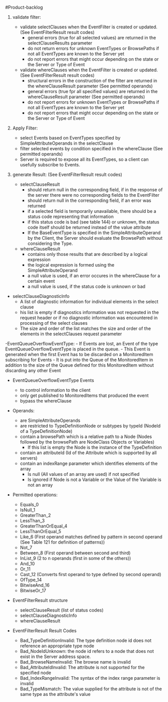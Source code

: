 #Product-backlog

1. validate filter:
    - validate selectClauses when the EventFilter is created or updated. (See EventFilterResult result codes)
        - general errors (true for all selected values) are returned in the selectClauseResults parameter
        - do not return errors for unknown EventTypes or BrowsePaths if not all EventTypes are known to the Server yet
        - do not report errors that might occur depending on the state or the Server or Type of Event
    - validate whereClauses when the EventFilter is created or updated. (See EventFilterResult result codes)
        - structural errors in the construction of the filter are returned in the whereClauseResult parameter (See permitted operands)
        - general errors (true fpr all specified values) are returned in the whereClauseResult parameter (See permitted operands)
        - do not report errors for unknown EventTypes or BrowsePaths if not all EventTypes are known to the Server yet
        - do not report errors that might occur depending on the state or the Server or Type of Event

2. Apply Filter:
    - select Events based on EventTypes specified by SimpleAttributeOperands in the selectClause
    - filter selected events by condition specified in the whereClause (See permitted operands)
    - Server is required to expose all its EventTypes, so a client can usefully subscribe to Events.

3. generate Result: (See EventFilterResult result codes)
    - selectClauseResult 
      - should return null in the corresponding field, if in the response of the server there were no corresponding fields to the EventFilter
      - should return null in the corresponding field, if an error was returned
      - if a selected field is temporarily unavailable, there should be a status code representing that information
      - if this status code is bad (see table 144) or unknown, the status code itself should be returned instead of the value attribute
      - If the BaseEventType is specified in the SimpleAttributeOperand by the Client, the Server should evaluate the BrowsePath without considering the Type.
    - whereClauseResult
      - contains only those results that are described by a logical expression
      - the logical expression is formed using the SimpleAttributeOperand
      - a null value is used, if an error occures in the whereClause for a certain event
      - a null value is used, if the status code is unknown or bad


- selectClauseDiagnosticInfo 
    - A list of diagnostic information for individual elements in the select clause
    - his list is empty if diagnostics
      information was not requested in the request header or if no diagnostic
      information was encountered in processing of the select clauses
    - The size and order of the list matches the size and order of the elements
      in the selectClauses request parameter
      
-EventQueueOverflowEventType:
    - If Events are lost, an Event of the type
      EventQueueOverflowEventType is placed in the queue.
    - This Event is generated when the first Event
      has to be discarded on a MonitoredItem subscribing for Events
    - It is put into the Queue of the
      MonitoredItem in addition to the size of the Queue defined for this MonitoredItem without discarding
      any other Event
   
    
- EventQueueOverflowEventType Events
    - to control information to the client
    - only get published to MonitoredItems that produced the event
    - bypass the whereClause

- Operands: 
    - are SimpleAttributeOperands
    - are restricted to TypeDefinitionNode or subtypes by typeId (NodeId of a TypeDefinitionNode)
    - contain a browsePath which is a relative path to a Node (Nodes followed by the browsePath are NodeClass Objects or Variables)
        - If this list is empty the Node is the instance of the TypeDefinition
    - contain an attributeId (Id of the Attribute which is supported by all servers)
    - contain an indexRange parameter which identifies elements of the array
        - Is null (All values of an array are used) if not specified 
        - Is ignored if Node is not a Variable or the Value of the Variable is not an array

- Permitted operations:
    - Equals_0
    - IsNull_1
    - GreaterThan_2
    - LessThan_3
    - GreaterThanOrEqual_4
    - LessThanOrEqual_5
    - Like_6 (First operand matches defined by pattern in second operand (See Table 121 for definition of patterns))
    - Not_7
    - Between_8 (First operand between second and third)
    - InList_9 (2 to n operands (first in some of the others))
    - And_10
    - Or_11
    - Cast_12 (Converts first operand to type defined by second operand)
    - OfType_14
    - BitwiseAnd_16
    - BitwiseOr_17

- EventFilterResult structure
    - selectClauseResult (list of status codes)
    - selectClauseDiagnosticInfo
    - whereClauseResult
    
- EventFilterResult Result Codes 
    - Bad_TypeDefinitionInvalid: The type definition node id does not reference an appropriate type node
    - Bad_NodeIdUnknown: the node id refers to a node that does not exist in the Server address space.
    - Bad_BrowseNameInvalid: The browse name is invalid
    - Bad_AttributeIdInvalid: The attribute is not supported for the specified node
    - Bad_IndexRangeInvalid: The syntax of the index range parameter is invalid
    - Bad_TypeMismatch: The value supplied for the attribute is not of the same type as the attribute's value  